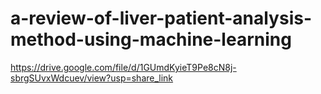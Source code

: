 # a-review-of-liver-patient-analysis-method-using-machine-learning

https://drive.google.com/file/d/1GUmdKyieT9Pe8cN8j-sbrgSUvxWdcuev/view?usp=share_link

